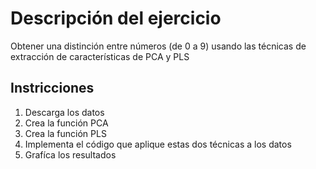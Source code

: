 # Descripción del ejercicio
Obtener una distinción entre números (de 0 a 9) usando las técnicas de extracción de características de PCA y PLS

## Instricciones

1. Descarga los datos 
2. Crea la función PCA
3. Crea la función PLS
4. Implementa el código que aplique estas dos técnicas a los datos
5. Grafíca los resultados
